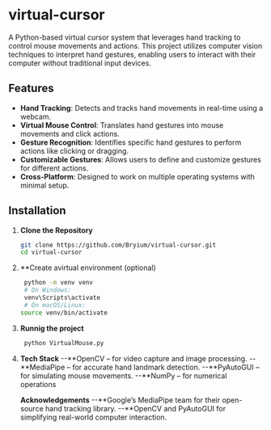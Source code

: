 # virtual-cursor
A Python-based virtual cursor system that leverages hand tracking to control mouse movements and actions. This project utilizes computer vision techniques to interpret hand gestures, enabling users to interact with their computer without traditional input devices.

## Features

- **Hand Tracking**: Detects and tracks hand movements in real-time using a webcam.
- **Virtual Mouse Control**: Translates hand gestures into mouse movements and click actions.
- **Gesture Recognition**: Identifies specific hand gestures to perform actions like clicking or dragging.
- **Customizable Gestures**: Allows users to define and customize gestures for different actions.
- **Cross-Platform**: Designed to work on multiple operating systems with minimal setup.

## Installation

1. **Clone the Repository**
   ```bash
   git clone https://github.com/Bryium/virtual-cursor.git
   cd virtual-cursor

2. **Create  avirtual environment (optional)
   ```bash
    python -m venv venv
    # On Windows:
    venv\Scripts\activate
    # On macOS/Linux:
   source venv/bin/activate
3. **Runnig the project**
   ```bash
    python VirtualMouse.py

4. **Tech Stack**
   --**OpenCV – for video capture and image processing.
   --**MediaPipe – for accurate hand landmark detection.
   --**PyAutoGUI – for simulating mouse movements.
   --**NumPy – for numerical operations

   **Acknowledgements**
   --**Google’s MediaPipe team for their open-source hand tracking library.
    --**OpenCV and PyAutoGUI for simplifying real-world computer interaction.
   

 


   
   
